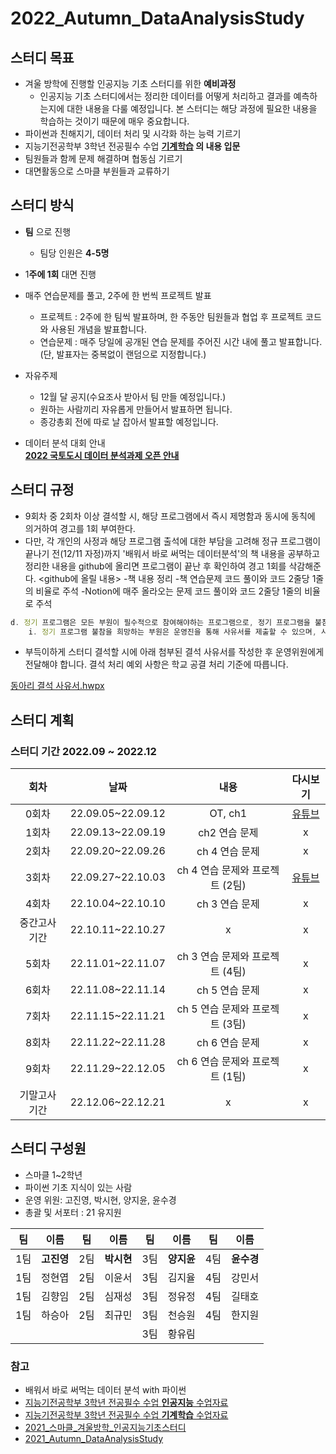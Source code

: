 # **2022_Autumn_DataAnalysisStudy**

## **스터디 목표**

- 겨울 방학에 진행할 인공지능 기초 스터디를 위한 **예비과정**
    - 인공지능 기초 스터디에서는 정리한 데이터를 어떻게 처리하고 결과를 예측하는지에 대한 내용을 다룰 예정입니다. 본 스터디는 해당 과정에 필요한 내용을 학습하는 것이기 때문에 매우 중요합니다.
- 파이썬과 친해지기, 데이터 처리 및 시각화 하는 능력 기르기
- 지능기전공학부 3학년 전공필수 수업 **[기계학습](https://github.com/sejongresearch/2020.MachineLearning) 의 내용 입문**
- 팀원들과 함께 문제 해결하며 협동심 기르기
- 대면활동으로 스마클 부원들과 교류하기

## **스터디 방식**

- **팀** 으로 진행
    - 팀당 인원은 **4-5명**
- 1**주에 1회** 대면 진행
- 매주 연습문제를 풀고, 2주에 한 번씩 프로젝트 발표
    - 프로젝트 : 2주에 한 팀씩 발표하며, 한 주동안 팀원들과 협업 후 프로젝트 코드와 사용된 개념을 발표합니다. 
    - 연습문제 :  매주 당일에 공개된 연습 문제를 주어진 시간 내에 풀고 발표합니다.(단, 발표자는 중복없이 랜덤으로 지정합니다.)

- 자유주제
    - 12월 달 공지(수요조사 받아서 팀 만들 예정입니다.)
    - 원하는 사람끼리 자유롭게 만들어서 발표하면 됩니다.
    - 종강총회 전에 따로 날 잡아서 발표할 예정입니다.

- 데이터 분석 대회 안내   
      [**2022 국토도시 데이터 분석과제 오픈 안내**](https://compas.lh.or.kr/noticeinfo?pageIndex=1&pageSize=10&searchKey=both&searchText=&totalCount=78&brdArtclNo=1869)

## 스터디 규정

- 9회차 중 2회차 이상 결석할 시, 해당 프로그램에서 즉시 제명함과 동시에 동칙에 의거하여 경고를 1회 부여한다.
- 다만, 각 개인의 사정과 해당 프로그램 출석에 대한 부담을 고려해 정규 프로그램이 끝나기 전(12/11 자정)까지 '배워서 바로 써먹는 데이터분석'의 책 내용을 공부하고 정리한 내용을 github에 올리면 프로그램이 끝난 후 확인하여 경고 1회를 삭감해준다.
<github에 올릴 내용>
-책 내용 정리
-책 연습문제 코드 풀이와 코드 2줄당 1줄의 비율로 주석
-Notion에 매주 올라오는 문제 코드 풀이와 코드 2줄당 1줄의 비율로 주석

```jsx
d. 정기 프로그램은 모든 부원이 필수적으로 참여해야하는 프로그램으로, 정기 프로그램을 불참해야하는 사유가 있을 시 아래 조항을 따른다.
	i. 정기 프로그램 불참을 희망하는 부원은 운영진을 통해 사유서를 제출할 수 있으며, 사유서의 양식은 제한 없다.
```

- 부득이하게 스터디 결석할 시에 아래 첨부된 결석 사유서를 작성한 후 운영위원에게 전달해야 합니다. 결석 처리 예외 사항은 학교 공결 처리 기준에 따릅니다.

[동아리 결석 사유서.hwpx](https://github.com/sejongsmarcle/2022_Autumn_DataAnalysisStudy/blob/main/%EB%8F%99%EC%95%84%EB%A6%AC%20%EA%B2%B0%EC%84%9D%20%EC%82%AC%EC%9C%A0%EC%84%9C.hwpx?raw=True)

## **스터디 계획**

### **스터디 기간 2022.09 ~ 2022.12**


|회차|날짜|내용|다시보기|
|:---:|:---:|:---:|:---:|
|0회차|22.09.05~22.09.12|OT, ch1|[유튜브](https://youtu.be/EQXfVV9q-KY)|
|1회차|22.09.13~22.09.19|ch2 연습 문제|x|
|2회차|22.09.20~22.09.26|ch 4 연습 문제|x|
|3회차|22.09.27~22.10.03|ch 4 연습 문제와 프로젝트 (2팀)|[유튜브](https://youtu.be/mn87PTq3eNM)|
|4회차|22.10.04~22.10.10|ch 3 연습 문제|x|
|중간고사 기간|22.10.11~22.10.27|x|x|
|5회차|22.11.01~22.11.07|ch 3 연습 문제와 프로젝트 (4팀)|x|
|6회차|22.11.08~22.11.14|ch 5 연습 문제|x|
|7회차|22.11.15~22.11.21|ch 5 연습 문제와 프로젝트 (3팀)|x|
|8회차|22.11.22~22.11.28|ch 6 연습 문제|x|
|9회차|22.11.29~22.12.05|ch 6 연습 문제와 프로젝트 (1팀)|x|
|기말고사 기간|22.12.06~22.12.21|x|x|



## **스터디 구성원**

- 스마클 1~2학년
- 파이썬 기초 지식이 있는 사람
- 운영 위원: 고진영, 박시현, 양지윤, 윤수경
- 총괄 및 서포터 : 21 유지원

|팀|이름|팀|이름|팀|이름|팀|이름|
|:---:|:---:|:---:|:---:|:---:|:---:|:---:|:---:|
|1팀|**고진영**|2팀|**박시현**|3팀|**양지윤**|4팀|**윤수경**|
|1팀|정현엽|2팀|이윤서|3팀|김지율|4팀|강민서|
|1팀|김향임|2팀|심재성|3팀|정유정|4팀|길태호|
|1팀|하승아|2팀|최규민|3팀|천승원|4팀|한지원|
|||||3팀|황유림|||


### **참고**

- 배워서 바로 써먹는 데이터 분석 with 파이썬
- [지능기전공학부 3학년 전공필수 수업 **인공지능** 수업자료](https://github.com/sejongresearch/2020.Spring.AI)
- [지능기전공학부 3학년 전공필수 수업 **기계학습** 수업자료](https://github.com/sejongresearch/2020.MachineLearning)
- [2021_스마클_겨울방학_인공지능기초스터디](https://github.com/sejongsmarcle/2021_Winter_AiStudy)
- [2021_Autumn_DataAnalysisStudy](https://github.com/sejongsmarcle/2021_Autumn_DataAnalysisStudy)
